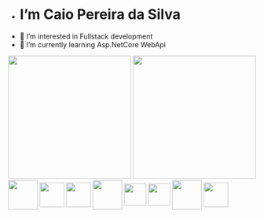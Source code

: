 - <h1> I’m Caio Pereira da Silva
- 👀 I’m interested in Fullstack development
- 🌱 I’m currently learning Asp.NetCore WebApi

<div>
     <img height= "250em" src = "https://github-readme-stats.vercel.app/api/top-langs/?username=Caiopsilvsa">
     <img height= "250em" src = "https://github-readme-stats.vercel.app/api?username=Caiopsilvsa">  
</div> 

<div style ="display:inline_block"> 
  <img align ="center" height = "60em" src="https://cdn.jsdelivr.net/gh/devicons/devicon/icons/angularjs/angularjs-plain.svg"/>  
  <img align ="center"height="50cm" src="https://cdn.jsdelivr.net/gh/devicons/devicon/icons/react/react-original.svg" />
  <img align ="center"height="50cm" src="https://cdn.jsdelivr.net/gh/devicons/devicon/icons/dotnetcore/dotnetcore-original.svg" />    
  <img align ="center" height = "60em" src="https://img.icons8.com/color/48/000000/typescript.png"/>   
  <img align ="center" height = "45em" src="https://cdn.jsdelivr.net/gh/devicons/devicon/icons/html5/html5-plain.svg" /> 
  <img align ="center" height = "45em" src="https://cdn.jsdelivr.net/gh/devicons/devicon/icons/css3/css3-plain.svg" /> 
  <img align ="center" height = "60em" src="https://img.icons8.com/color/48/000000/javascript--v1.png"/>
  <img align ="center"height="50cm" src="https://cdn.jsdelivr.net/gh/devicons/devicon/icons/csharp/csharp-original.svg" />       
</div> 
 




